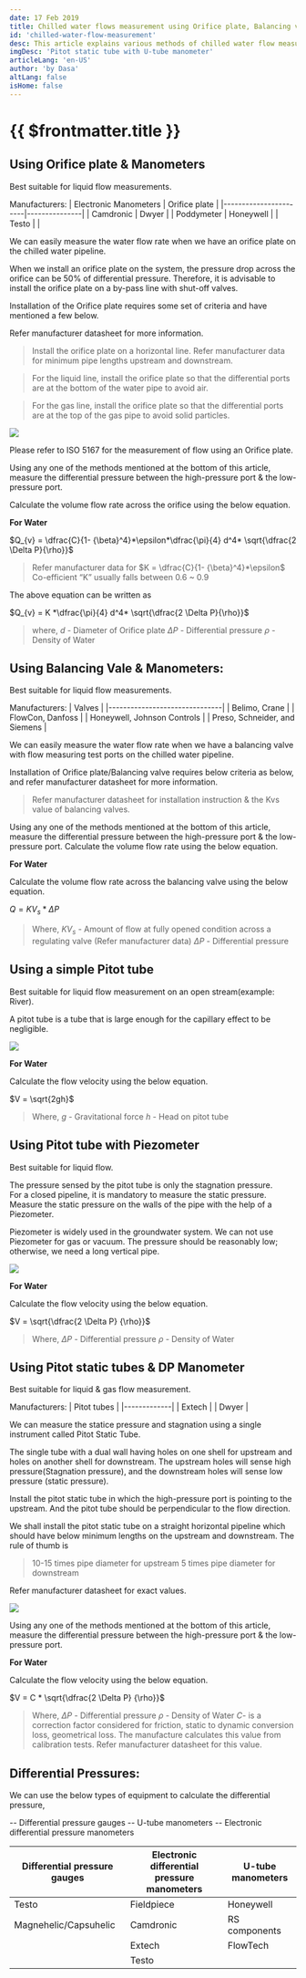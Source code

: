 ```yaml
---
date: 17 Feb 2019
title: Chilled water flows measurement using Orifice plate, Balancing valves, Manometers & Pitot tubes.
id: 'chilled-water-flow-measurement'
desc: This article explains various methods of chilled water flow measurement viz, Using Balancing Vale/Orifice plate & Manometers, Using Balancing Vale & Manometers, Using a simple Pitot tube, Using Pitot tube with Piezometer & Using Pitot static tubes & DP Manometer. 
imgDesc: 'Pitot static tube with U-tube manometer'
articleLang: 'en-US'
author: 'by Dasa'
altLang: false
isHome: false
---
```


<altLang />

<div style="display: none">

![](/img/education/chilled-water-flow-measurement/_thumbnail.png)

</div>

# {{ $frontmatter.title }}

## Using Orifice plate & Manometers

Best suitable for liquid flow measurements.

Manufacturers:
| Electronic Manometers | Orifice plate |
|-----------------------|---------------|
| Camdronic             | Dwyer         |
| Poddymeter            | Honeywell     |
| Testo                 |               |

We can easily measure the water flow rate when we have an orifice plate on the chilled water pipeline.

When we install an orifice plate on the system, the pressure drop across the orifice can be 50% of differential pressure. Therefore, it is advisable to install the orifice plate on a by-pass line with shut-off valves.

Installation of the Orifice plate requires some set of criteria and have mentioned a few below.

Refer manufacturer datasheet for more information.

> Install the orifice plate on a horizontal line. Refer manufacturer data for minimum pipe lengths upstream and downstream.

> For the liquid line, install the orifice plate so that the differential ports are at the bottom of the water pipe to avoid air.

> For the gas line, install the orifice plate so that the differential ports are at the top of the gas pipe to avoid solid particles.


![](@assets/images/education/chilled-water-flow-measurement/orifice-plate.png)

Please refer to ISO 5167 for the measurement of flow using an Orifice plate.

Using any one of the methods mentioned at the bottom of this article, measure the differential pressure between the high-pressure port & the low-pressure port.

Calculate the volume flow rate across the orifice using the below equation.

**For Water**

$Q_{v} = \dfrac{C}{1- {\beta}^4}*\epsilon*\dfrac{\pi}{4} d^4* \sqrt{\dfrac{2 \Delta P}{\rho}}$

> Refer manufacturer data for 
> $K = \dfrac{C}{1- {\beta}^4}*\epsilon$
> Co-efficient “K” usually falls between 0.6 ~ 0.9

The above equation can be written as

$Q_{v} = K *\dfrac{\pi}{4} d^4* \sqrt{\dfrac{2 \Delta P}{\rho}}$

> where,
> $d$ - Diameter of Orifice plate
> $\Delta P$ - Differential pressure
> $\rho$ - Density of Water

## Using Balancing Vale & Manometers:

Best suitable for liquid flow measurements.

Manufacturers:
| Valves                        |
|-------------------------------|
| Belimo, Crane                 |
| FlowCon, Danfoss              |
| Honeywell, Johnson Controls   |
| Preso, Schneider, and Siemens |

We can easily measure the water flow rate when we have a balancing valve with flow measuring test ports on the chilled water pipeline.

Installation of Orifice plate/Balancing valve requires below criteria as below, and refer manufacturer datasheet for more information.

> Refer manufacturer datasheet for installation instruction & the Kvs value of balancing valves. 

Using any one of the methods mentioned at the bottom of this article, measure the differential pressure between the high-pressure port & the low-pressure port.
Calculate the volume flow rate using the below equation.

**For Water**

Calculate the volume flow rate across the balancing valve using the below equation.

$Q = KV_{s} * \Delta P$

>Where,
> $KV_{s}$ - Amount of flow at fully opened condition across a regulating valve (Refer manufacturer data)
> $\Delta P$ - Differential pressure

## Using a simple Pitot tube

Best suitable for liquid flow measurement on an open stream(example: River).

A pitot tube is a tube that is large enough for the capillary effect to be negligible.

![](@assets/images/education/chilled-water-flow-measurement/pitot-tube.png)

**For Water**

Calculate the flow velocity using the below equation.

$V = \sqrt{2gh}$

>Where,
>$g$ - Gravitational force
>$h$ - Head on pitot tube

## Using Pitot tube with Piezometer

Best suitable for liquid flow.

The pressure sensed by the pitot tube is only the stagnation pressure.  
For a closed pipeline, it is mandatory to measure the static pressure.  
Measure the static pressure on the walls of the pipe with the help of a Piezometer.

Piezometer is widely used in the groundwater system. We can not use Piezometer for gas or vacuum. The pressure should be reasonably low; otherwise, we need a long vertical pipe.

![](@assets/images/education/chilled-water-flow-measurement/pitot-tube-piezometer.png)

**For Water**

Calculate the flow velocity using the below equation.

$V = \sqrt{\dfrac{2 \Delta P} {\rho}}$

> Where,
> $\Delta P$ - Differential pressure
> $\rho$ - Density of Water


## Using Pitot static tubes & DP Manometer

Best suitable for liquid & gas flow measurement.

Manufacturers:
| Pitot tubes |
|-------------|
| Extech      |
| Dwyer       |

We can measure the statice pressure and stagnation using a single instrument called Pitot Static Tube. 

The single tube with a dual wall having holes on one shell for upstream and holes on another shell for downstream. The upstream holes will sense high pressure(Stagnation pressure), and the downstream holes will sense low pressure (static pressure).

Install the pitot static tube in which the high-pressure port is pointing to the upstream. And the pitot tube should be perpendicular to the flow direction.

We shall install the pitot static tube on a straight horizontal pipeline which should have below minimum lengths on the upstream and downstream. The rule of thumb is

> 10-15 times pipe diameter for upstream
> 5 times pipe diameter for downstream

Refer manufacturer datasheet for exact values.

![](@assets/images/education/chilled-water-flow-measurement/pitot-static-tube-manometer.png)

Using any one of the methods mentioned at the bottom of this article, measure the differential pressure between the high-pressure port & the low-pressure port.


**For Water**

Calculate the flow velocity using the below equation.

$V = C * \sqrt{\dfrac{2 \Delta P} {\rho}}$

> Where,
> $\Delta P$ - Differential pressure
> $\rho$ - Density of Water
> $C$- is a correction factor considered for friction, static to dynamic conversion loss, geometrical loss. The manufacture calculates this value from calibration tests. Refer manufacturer datasheet for this value.

## Differential Pressures:

We can use the below types of equipment to calculate the differential pressure,

-- Differential pressure gauges 
-- U-tube manometers 
-- Electronic differential pressure manometers 

| Differential pressure gauges | Electronic differential pressure manometers | U-tube manometers |
|------------------------------|---------------------------------------------|----------------------------------|
| Testo                        | Fieldpiece                                  | Honeywell                        |
| Magnehelic/Capsuhelic        | Camdronic                                   | RS components                    |
|                              | Extech                                      | FlowTech                         |
|                              | Testo                                       |                                  |


<style>
   
</style>